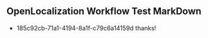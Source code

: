 ## OpenLocalization Workflow Test MarkDown
* 185c92cb-71a1-4194-8a1f-c79c6a14159d thanks!

<!--HONumber=Oct16_HO4-->



